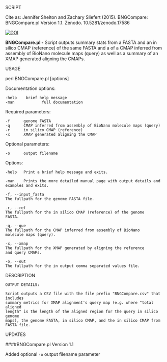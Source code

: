 SCRIPT

Cite as: Jennifer Shelton and Zachary Sliefert (2015). BNGCompare: BNGCompare.pl Version 1.1. Zenodo. 10.5281/zenodo.17586

[![DOI](https://zenodo.org/badge/12929/i5K-KINBRE-script-share/BNGCompare.svg)](http://dx.doi.org/10.5281/zenodo.17586)

**BNGCompare.pl -** Script outputs summary stats from a FASTA and an in silico CMAP
(reference) of the same FASTA and a of a CMAP inferred from assembly of BioNano
molecule maps (query) as well as a summary of an XMAP generated aligning the
CMAPs.

USAGE

perl BNGCompare.pl [options]

Documentation options:

    -help    brief help message
    -man            full documentation

Required parameters:

    -f      genome FASTA
    -q      CMAP inferred from assembly of BioNano molecule maps (query)
    -r      in silico CMAP (reference)
    -x      XMAP generated aligning the CMAP

Optional parameters:

    -o      output filename

Options:

    -help   Print a brief help message and exits.

    -man    Prints the more detailed manual page with output details and
    examples and exits.

    -f, --input_fasta
    The fullpath for the genome FASTA file.

    -r, --ref
    The fullpath for the in silico CMAP (reference) of the genome
    FASTA.

    -q, --que
    The fullpath for the CMAP inferred from assembly of BioNano
    molecule maps (query).

    -x, --xmap
    The fullpath for the XMAP generated by aligning the reference
    and query CMAPs.

    -o, --out
    The fullpath for the in output comma separated values file.

DESCRIPTION

    OUTPUT DETAILS:

    Script outputs a CSV file with the file prefix "BNGCompare.csv" that includes
    summary metrics for XMAP alignment's query map (e.g. where "total aligned
    length" is the length of the aligned region for the query in silico genome
    maps), the genome FASTA, in silico CMAP, and the in silico CMAP from FASTA file.

UPDATES

####BNGCompare.pl Version 1.1 

Added optional `-o` output filename parameter
